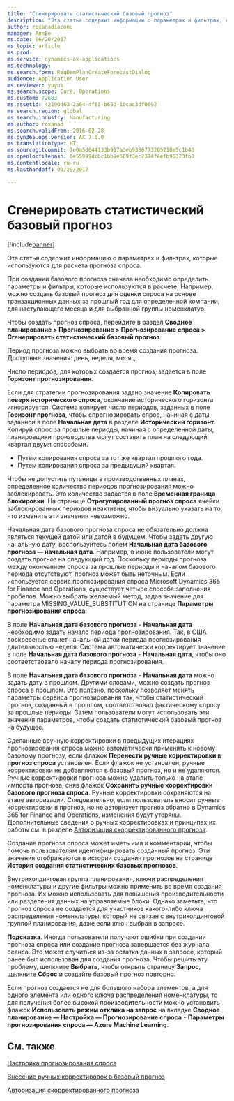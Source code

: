 ```yaml
---
title: "Сгенерировать статистический базовый прогноз"
description: "Эта статья содержит информацию о параметрах и фильтрах, которые используются для расчета прогноза спроса."
author: roxanadiaconu
manager: AnnBe
ms.date: 06/20/2017
ms.topic: article
ms.prod: 
ms.service: dynamics-ax-applications
ms.technology: 
ms.search.form: ReqDemPlanCreateForecastDialog
audience: Application User
ms.reviewer: yuyus
ms.search.scope: Core, Operations
ms.custom: 72683
ms.assetid: 42190463-2a64-4f63-b653-10cac3df0692
ms.search.region: global
ms.search.industry: Manufacturing
ms.author: roxanad
ms.search.validFrom: 2016-02-28
ms.dyn365.ops.version: AX 7.0.0
ms.translationtype: HT
ms.sourcegitcommit: 7e0a5d044133b917a3eb9386773205218e5c1b40
ms.openlocfilehash: 6e55999dcbc1bb9e569f3ec2374f4efb95323fb8
ms.contentlocale: ru-ru
ms.lasthandoff: 09/29/2017

---
```


# <a name="generate-a-statistical-baseline-forecast"></a>Сгенерировать статистический базовый прогноз

[!include[banner](../includes/banner.md)]


Эта статья содержит информацию о параметрах и фильтрах, которые используются для расчета прогноза спроса. 

При создании базового прогноза сначала необходимо определить параметры и фильтры, которые используются в расчете. Например, можно создать базовый прогноз для оценки спроса на основе транзакционных данных за прошлый год для определенной компании, для наступающего месяца и для выбранной группы номенклатур. 

Чтобы создать прогноз спроса, перейдите в раздел **Сводное планирование &gt; Прогнозирование &gt; Прогнозирование спроса &gt; Сгенерировать статистический базовый прогноз**. 

Период прогноза можно выбрать во время создания прогноза. Доступные значения: день, неделя, месяц. 

Число периодов, для которых создается прогноз, задается в поле **Горизонт прогнозирования**. 

Если для стратегии прогнозирования задано значение **Копировать поверх исторического спроса**, окончание исторического горизонта игнорируется. Система копирует число периодов, заданных в поле **Горизонт прогноза**, чтобы спрогнозировать спрос, начиная с даты, заданной в поле **Начальная дата** в разделе **Исторический горизонт**. Копируй спрос за прошлые периоды, начиная с определенной даты, планировщики производства могут составить план на следующий квартал двумя способами.

-   Путем копирования спроса за тот же квартал прошлого года.
-   Путем копирования спроса за предыдущий квартал.

Чтобы не допустить путаницы в производственных планах, определенное количество периодов прогнозирования можно заблокировать. Это количество задается в поле **Временная граница блокировки**. На странице **Отрегулированный прогноз спроса** ячейки заблокированных периодов неактивны, чтобы визуально указать на то, что изменить эти значения невозможно. 

Начальная дата базового прогноза спроса не обязательно должна являться текущей датой или датой в будущем. Чтобы задать другую начальную дату, воспользуйтесь полем **Начальная дата базового прогноза — начальная дата**. Например, в июне пользователи могут создать прогноз на следующий год. Поскольку периоды прогноза между окончанием спроса за прошлые периоды и началом базового периода отсутствуют, прогноз может быть неточным. Если используется сервис прогнозирования спроса Microsoft Dynamics 365 for Finance and Operations, существует четыре способа заполнения пробелов. Можно выбрать желаемый метод, задав значение для параметра MISSING\_VALUE\_SUBSTITUTION на странице **Параметры прогнозирования спроса**. 

В поле **Начальная дата базового прогноза** - **Начальная дата** необходимо задать начало периода прогнозирования. Так, в США воскресенье станет начальной датой периода прогнозирования длительностью неделя. Система автоматически корректирует значение в поле **Начальная дата базового прогноза** - **Начальная дата**, чтобы оно соответствовало началу периода прогнозирования. 

В поле **Начальная дата базового прогноза** - **Начальная дата** можно задать дату в прошлом. Другими словами, можно создать прогноз спроса в прошлом. Это полезно, поскольку позволяет менять параметры сервиса прогнозирования так, чтобы статистический прогноз, созданный в прошлом, соответствовал фактическому спросу за прошлые периоды. Затем пользователи могут использовать эти значения параметров, чтобы создать статистический базовый прогноз на будущее. 

Сделанные вручную корректировки в предыдущих итерациях прогнозирования спроса можно автоматически применять к новому базовому прогнозу, если флажок **Перенести ручные корректировки в прогноз спроса** установлен. Если флажок не установлен, ручные корректировки не добавляются в базовый прогноз, но и не удаляются. Ручные корректировки прогноза можно удалить только на этапе импорта прогноза, сняв флажок **Сохранить ручные корректировки базового прогноза спроса**. Ручные корректировки сохраняются на этапе авторизации. Следовательно, если пользователь вносит ручные корректировки в прогноз, но не авторизует прогноз обратно в Dynamics 365 for Finance and Operations, изменения будут утеряны. Дополнительные сведения о ручных корректировках и принципах их работы см. в разделе [Авторизация скорректированного прогноза](authorize-adjusted-forecast.md). 

Создание прогноза спроса может иметь имя и комментарии, чтобы помочь пользователям идентифицировать созданный прогноз. Эти значения отображаются в истории создания прогнозов на странице **История создания статистических базовых прогнозов**. 

Внутрихолдинговая группа планирования, ключи распределения номенклатуры и другие фильтры можно применить во время создания прогноза. Их можно использовать для повышения производительности или разделения данных на управляемые блоки. Однако заметьте, что прогноз спроса не создается для участников какого-либо ключа распределения номенклатуры, который не связан с внутрихолдинговой группой планирования, даже если ключ выбран в запросе. 

**Подсказка**. Иногда пользователи получают ошибки при создании прогноза спроса или создание прогноза завершается без журнала сеанса. Это может случиться из-за остатка данных в запросе, который ранее был использован для создания прогноза. Чтобы решить эту проблему, щелкните **Выбрать**, чтобы открыть страницу **Запрос**, щелкните **Сброс** и создайте базовый прогноз повторно. 

Если прогноз создается не для большого набора элементов, а для одного элемента или одного ключа распределения номенклатуры, то для получения более высокой производительности можно установить флажок **Использовать режим отклика на запрос** на вкладке **Сводное планирование — Настройка — Прогнозирование спроса** - **Параметры прогнозирования спроса — Azure Machine Learning**.

<a name="see-also"></a>См. также
--------

[Настройка прогнозирования спроса](demand-forecasting-setup.md)

[Внесение ручных корректировок в базовый прогноз](manual-adjustments-baseline-forecast.md)

[Авторизация скорректированного прогноза](authorize-adjusted-forecast.md)




